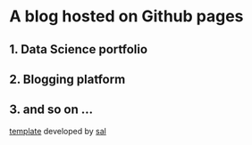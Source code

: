 # A blog hosted on Github pages

## 1. Data Science portfolio
## 2. Blogging platform
## 3. and so on ... 


[template](https://github.com/wowthemesnet/mediumish-theme-jekyll) developed by [sal](https://www.buymeacoffee.com/sal)